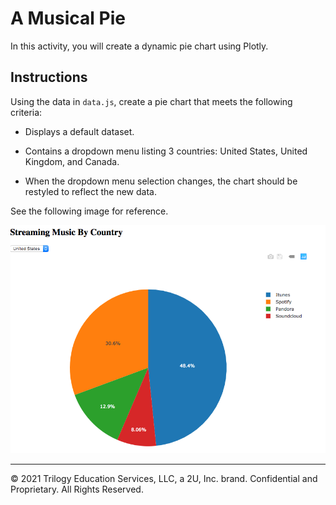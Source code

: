 # A Musical Pie

In this activity, you will create a dynamic pie chart using Plotly.

## Instructions

Using the data in `data.js`, create a pie chart that meets the following criteria:

* Displays a default dataset.

* Contains a dropdown menu listing 3 countries: United States, United Kingdom, and Canada.

* When the dropdown menu selection changes, the chart should be restyled to reflect the new data.

See the following image for reference.

![Images/pie01.png](Images/pie01.png)

---

© 2021 Trilogy Education Services, LLC, a 2U, Inc. brand.  Confidential and Proprietary.  All Rights Reserved.
